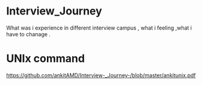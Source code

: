 # Interview_Journey
What was i experience in different interview campus , what i feeling ,what i have to chanage .

# UNIx command

https://github.com/ankitAMD/Interview-_Journey-/blob/master/ankitunix.pdf
